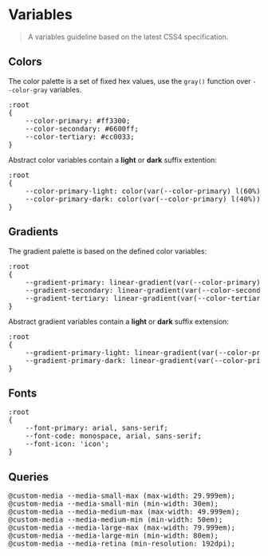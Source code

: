 Variables
=========

> A variables guideline based on the latest CSS4 specification.


Colors
------

The color palette is a set of fixed hex values, use the <code>gray()</code> function over <code>--color-gray</code> variables.

<pre>
:root
{
	--color-primary: #ff3300;
	--color-secondary: #6600ff;
	--color-tertiary: #cc0033;
}
</pre>

Abstract color variables contain a **light** or **dark** suffix extention:

<pre>
:root
{
	--color-primary-light: color(var(--color-primary) l(60%));
	--color-primary-dark: color(var(--color-primary) l(40%));
}
</pre>


Gradients
---------

The gradient palette is based on the defined color variables:

<pre>
:root
{
	--gradient-primary: linear-gradient(var(--color-primary), var(--color-primary-light));
	--gradient-secondary: linear-gradient(var(--color-secondary), var(--color-secondary-dark));
	--gradient-tertiary: linear-gradient(var(--color-tertiary-light), var(--color-tertiary-dark));
}
</pre>

Abstract gradient variables contain a **light** or **dark** suffix extension:

<pre>
:root
{
	--gradient-primary-light: linear-gradient(var(--color-primary), var(--color-primary) l(70%));
	--gradient-primary-dark: linear-gradient(var(--color-primary), var(--color-primary) l(30%));
}
</pre>


Fonts
-----

<pre>
:root
{
	--font-primary: arial, sans-serif;
	--font-code: monospace, arial, sans-serif;
	--font-icon: 'icon';
}
</pre>


Queries
-------

<pre>
@custom-media --media-small-max (max-width: 29.999em);
@custom-media --media-small-min (min-width: 30em);
@custom-media --media-medium-max (max-width: 49.999em);
@custom-media --media-medium-min (min-width: 50em);
@custom-media --media-large-max (max-width: 79.999em);
@custom-media --media-large-min (min-width: 80em);
@custom-media --media-retina (min-resolution: 192dpi);
</pre>
